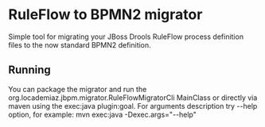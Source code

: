 RuleFlow to BPMN2 migrator
==========================
Simple tool for migrating your JBoss Drools RuleFlow process definition files to the now standard BPMN2 definition.

Running
-------
You can package the migrator and run the org.locademiaz.jbpm.migrator.RuleFlowMigratorCli MainClass or directly via maven using the exec:java plugin:goal. For arguments description try --help option, for example: 
     mvn exec:java -Dexec.args="--help"

